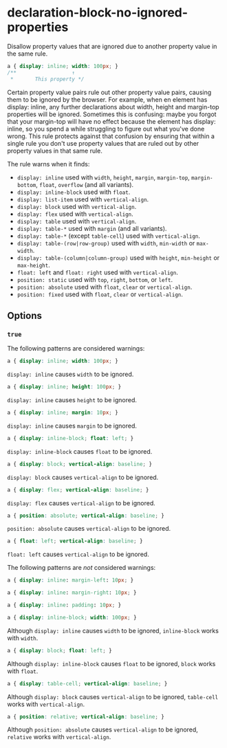 # declaration-block-no-ignored-properties

Disallow property values that are ignored due to another property value in the same rule.

```css
a { display: inline; width: 100px; }
/**                  ↑
 *       This property */
```

Certain property value pairs rule out other property value pairs, causing them to be ignored by the browser. For example, when en element has display: inline, any further declarations about width, height and margin-top properties will be ignored. Sometimes this is confusing: maybe you forgot that your margin-top will have no effect because the element has display: inline, so you spend a while struggling to figure out what you've done wrong. This rule protects against that confusion by ensuring that within a single rule you don't use property values that are ruled out by other property values in that same rule.

The rule warns when it finds:

- `display: inline` used with `width`, `height`, `margin`, `margin-top`, `margin-bottom`, `float`, `overflow` (and all variants).
- `display: inline-block` used with `float`.
- `display: list-item` used with `vertical-align`.
- `display: block` used with `vertical-align`.
- `display: flex` used with `vertical-align`.
- `display: table` used with `vertical-align`.
- `display: table-*` used with `margin` (and all variants).
- `display: table-*` (except `table-cell`) used with `vertical-align`.
- `display: table-(row|row-group)` used with `width`, `min-width` or `max-width`.
- `display: table-(column|column-group)` used with `height`, `min-height` or `max-height`.
- `float: left` and `float: right` used with `vertical-align`.
- `position: static` used with `top`, `right`, `bottom`, or `left`.
- `position: absolute` used with `float`, `clear` or `vertical-align`.
- `position: fixed` used with `float`, `clear` or `vertical-align`.

## Options

### `true`

The following patterns are considered warnings:

```css
a { display: inline; width: 100px; }
```

`display: inline` causes `width` to be ignored.

```css
a { display: inline; height: 100px; }
```

`display: inline` causes `height` to be ignored.

```css
a { display: inline; margin: 10px; }
```

`display: inline` causes `margin` to be ignored.

```css
a { display: inline-block; float: left; }
```

`display: inline-block` causes `float` to be ignored.

```css
a { display: block; vertical-align: baseline; }
```

`display: block` causes `vertical-align` to be ignored.

```css
a { display: flex; vertical-align: baseline; }
```

`display: flex` causes `vertical-align` to be ignored.

```css
a { position: absolute; vertical-align: baseline; }
```

`position: absolute` causes `vertical-align` to be ignored.

```css
a { float: left; vertical-align: baseline; }
```

`float: left` causes `vertical-align` to be ignored.

The following patterns are *not* considered warnings:

```css
a { display: inline: margin-left: 10px; }
```

```css
a { display: inline: margin-right: 10px; }
```

```css
a { display: inline: padding: 10px; }
```

```css
a { display: inline-block; width: 100px; }
```

Although `display: inline` causes `width` to be ignored, `inline-block` works with `width`.

```css
a { display: block; float: left; }
```

Although `display: inline-block` causes `float` to be ignored, `block` works with `float`.

```css
a { display: table-cell; vertical-align: baseline; }
```

Although `display: block` causes `vertical-align` to be ignored, `table-cell` works with `vertical-align`.

```css
a { position: relative; vertical-align: baseline; }
```

Although `position: absolute` causes `vertical-align` to be ignored, `relative` works with `vertical-align`.
